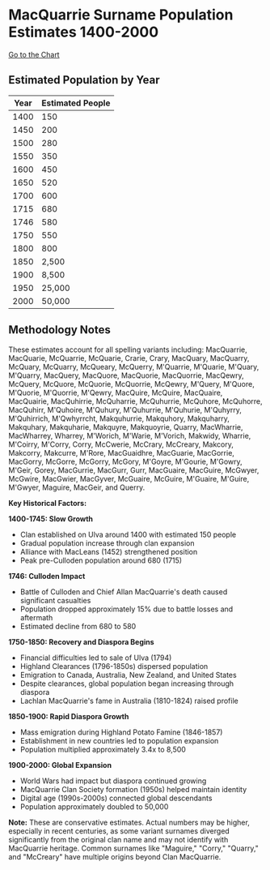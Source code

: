 # MacQuarrie Surname Population Estimates 1400-2000

[Go to the Chart](./main.html)

## Estimated Population by Year

| Year | Estimated People |
|------|-----------------|
| 1400 | 150 |
| 1450 | 200 |
| 1500 | 280 |
| 1550 | 350 |
| 1600 | 450 |
| 1650 | 520 |
| 1700 | 600 |
| 1715 | 680 |
| 1746 | 580 |
| 1750 | 550 |
| 1800 | 800 |
| 1850 | 2,500 |
| 1900 | 8,500 |
| 1950 | 25,000 |
| 2000 | 50,000 |

## Methodology Notes

These estimates account for all spelling variants including: MacQuarrie, MacQuarie, McQuarrie, McQuarie, Crarie, Crary, MacQuary, MacQuarry, McQuary, McQuarry, McQueary, McQuerry, M'Quarrie, M'Quarie, M'Quary, M'Quarry, MacQuery, MacQuore, MacQuorie, MacQuorrie, MacQewry, McQuery, McQuore, McQuorie, McQuorrie, McQewry, M'Query, M'Quore, M'Quorie, M'Quorrie, M'Qewry, MacQuire, McQuire, MacQuaire, MacQuairie, MacQuhirrie, McQuharrie, McQuhurrie, McQuhore, McQuhorre, MacQuhirr, M'Quhoire, M'Quhury, M'Quhurrie, M'Quhurie, M'Quhyrry, M'Quhirrich, M'Qwhyrrcht, Makquhurrie, Makquhory, Makquharry, Makquhary, Makquharie, Makquyre, Makquoyrie, Quarry, MacWharrie, MacWharrey, Wharrey, M'Worich, M'Warie, M'Vorich, Makwidy, Wharrie, M'Coirry, M'Corry, Corry, McCwerie, McCrary, McCreary, Makcory, Makcorry, Makcurre, M'Rore, MacGuaidhre, MacGuarie, MacGorrie, MacGorry, McGorre, McGorry, McGory, M'Goyre, M'Gourie, M'Gowry, M'Geir, Gorey, MacGurrie, MacGurr, Gurr, MacGuaire, MacGuire, McGwyer, McGwire, MacGwier, MacGyver, McGuaire, McGuire, M'Guaire, M'Guire, M'Gwyer, Maguire, MacGeir, and Querry.

**Key Historical Factors:**

**1400-1745: Slow Growth**
- Clan established on Ulva around 1400 with estimated 150 people
- Gradual population increase through clan expansion
- Alliance with MacLeans (1452) strengthened position
- Peak pre-Culloden population around 680 (1715)

**1746: Culloden Impact**
- Battle of Culloden and Chief Allan MacQuarrie's death caused significant casualties
- Population dropped approximately 15% due to battle losses and aftermath
- Estimated decline from 680 to 580

**1750-1850: Recovery and Diaspora Begins**
- Financial difficulties led to sale of Ulva (1794)
- Highland Clearances (1796-1850s) dispersed population
- Emigration to Canada, Australia, New Zealand, and United States
- Despite clearances, global population began increasing through diaspora
- Lachlan MacQuarrie's fame in Australia (1810-1824) raised profile

**1850-1900: Rapid Diaspora Growth**
- Mass emigration during Highland Potato Famine (1846-1857)
- Establishment in new countries led to population expansion
- Population multiplied approximately 3.4x to 8,500

**1900-2000: Global Expansion**
- World Wars had impact but diaspora continued growing
- MacQuarrie Clan Society formation (1950s) helped maintain identity
- Digital age (1990s-2000s) connected global descendants
- Population approximately doubled to 50,000

**Note:** These are conservative estimates. Actual numbers may be higher, especially in recent centuries, as some variant surnames diverged significantly from the original clan name and may not identify with MacQuarrie heritage. Common surnames like "Maguire," "Corry," "Quarry," and "McCreary" have multiple origins beyond Clan MacQuarrie.